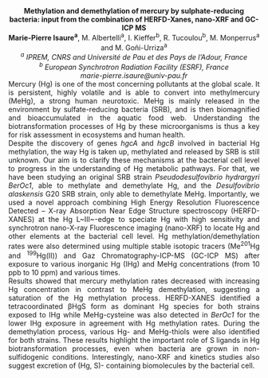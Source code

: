 <center><strong>Methylation and demethylation of mercury by sulphate-reducing
bacteria: input from the combination of HERFD-Xanes, nano-XRF and GC-ICP
MS</strong>

<center><strong>Marie-Pierre Isaure<sup>a</sup></strong>, M. Albertelli<sup>a</sup>, I. Kieffer<sup>b</sup>, R.
Tucoulou<sup>b</sup>, M. Monperrus<sup>a</sup> and M. Goñi-Urriza<sup>a</sup>

<center><i><sup>a</sup> IPREM, CNRS and Université de Pau et des Pays de l’Adour, France</i>

<center><i><sup>b</sup> European Synchrotron Radiation Facility (ESRF), France </i>

<center><i>marie-pierre.isaure@univ-pau.fr</i>

<center style=text-align:justify>Mercury (Hg) is one of the most concerning pollutants at the global
scale. It is persistent, highly volatile and is able to convert into
methylmercury (MeHg), a strong human neurotoxic. MeHg is mainly released
in the environment by sulfate-reducing bacteria (SRB), and is then
biomagnified and bioaccumulated in the aquatic food web. Understanding
the biotransformation processes of Hg by these microorganisms is thus a
key for risk assessment in ecosystems and human health.

<center style=text-align:justify>Despite the discovery of genes <i>hgcA</i> and <i>hgcB</i> involved in bacterial
Hg methylation, the way Hg is taken up, methylated and released by SRB
is still unknown. Our aim is to clarify these mechanisms at the
bacterial cell level to progress in the understanding of Hg metabolic
pathways. For that, we have been studying an original SRB strain
<i>Pseudodesulfovibrio hydrargyri BerOc1</i>, able to methylate and
demethylate Hg, and the <i>Desulfovibrio alaskensis</i> G20 SRB strain, only
able to demethylate MeHg. Importantly, we used a novel approach
combining High Energy Resolution Fluorescence Detected – X-ray
Absorption Near Edge Structure spectroscopy (HERFD-XANES) at the Hg
L~III~-edge to speciate Hg with high sensitivity and synchrotron
nano-X-ray Fluorescence imaging (nano-XRF) to locate Hg and other
elements at the bacterial cell level. Hg methylation/demethylation rates
were also determined using multiple stable isotopic tracers (Me<sup>201</sup>Hg
and <sup>199</sup>Hg(II)) and Gaz Chromatography-ICP-MS (GC-ICP MS) after
exposure to various inorganic Hg (IHg) and MeHg concentrations (from 10
ppb to 10 ppm) and various times.

<center style=text-align:justify>Results showed that mercury methylation rates decreased with increasing
Hg concentration in contrast to MeHg demethylation, suggesting a
saturation of the Hg methylation process. HERFD-XANES identified a
tetracoordinated βHgS form as dominant Hg species for both strains
exposed to IHg while MeHg-cysteine was also detected in <i>BerOc1</i> for the
lower IHg exposure in agreement with Hg methylation rates. During the
demethylation process, various Hg- and MeHg-thiols were also identified
for both strains. These results highlight the important role of S
ligands in Hg biotransformation processes, even when bacteria are grown
in non-sulfidogenic conditions. Interestingly, nano-XRF and kinetics
studies also suggest excretion of (Hg, S)- containing biomolecules by
the bacterial cell.
